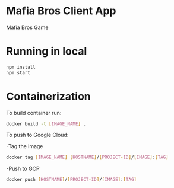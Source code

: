 # Mafia Bros Client App
Mafia Bros Game

# Running in local
```bash
npm install
npm start
```

# Containerization

To build container run:
```bash
docker build -t [IMAGE_NAME] .
```

To push to Google Cloud:

-Tag the image 
```bash
docker tag [IMAGE_NAME] [HOSTNAME]/[PROJECT-ID]/[IMAGE]:[TAG]
```
-Push to GCP
```bash
docker push [HOSTNAME]/[PROJECT-ID]/[IMAGE]:[TAG]
```